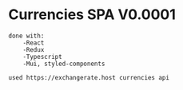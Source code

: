 # Currencies SPA V0.0001
    done with:
        -React
        -Redux
        -Typescript
        -Mui, styled-components
        
    used https://exchangerate.host currencies api



